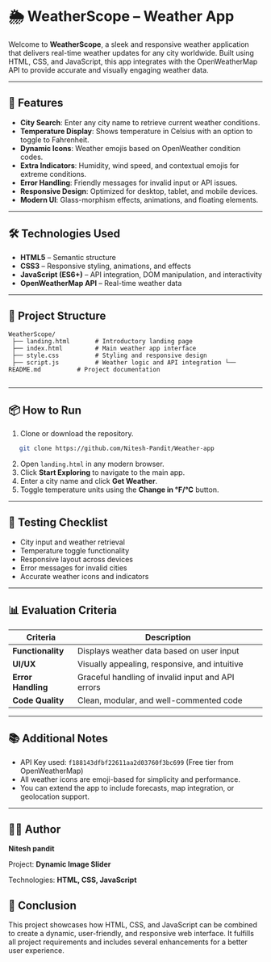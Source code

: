 # 🌦 WeatherScope – Weather App

Welcome to **WeatherScope**, a sleek and responsive weather application that delivers real-time weather updates for any city worldwide. Built using HTML, CSS, and JavaScript, this app integrates with the OpenWeatherMap API to provide accurate and visually engaging weather data.

---

## 🚀 Features

-  **City Search**: Enter any city name to retrieve current weather conditions.
-  **Temperature Display**: Shows temperature in Celsius with an option to toggle to Fahrenheit.
-  **Dynamic Icons**: Weather emojis based on OpenWeather condition codes.
-  **Extra Indicators**: Humidity, wind speed, and contextual emojis for extreme conditions.
-  **Error Handling**: Friendly messages for invalid input or API issues.
-  **Responsive Design**: Optimized for desktop, tablet, and mobile devices.
-  **Modern UI**: Glass-morphism effects, animations, and floating elements.

---

## 🛠️ Technologies Used

- **HTML5** – Semantic structure
- **CSS3** – Responsive styling, animations, and effects
- **JavaScript (ES6+)** – API integration, DOM manipulation, and interactivity
- **OpenWeatherMap API** – Real-time weather data

---

## 📂 Project Structure

```
WeatherScope/
 ├── landing.html       # Introductory landing page 
 ├── index.html         # Main weather app interface 
 ├── style.css          # Styling and responsive design 
 ├── script.js          # Weather logic and API integration └── README.md          # Project documentation
 
```
---

## 📦 How to Run

1. Clone or download the repository.

```bash
   git clone https://github.com/Nitesh-Pandit/Weather-app

```
2. Open `landing.html` in any modern browser.
3. Click **Start Exploring** to navigate to the main app.
4. Enter a city name and click **Get Weather**.
5. Toggle temperature units using the **Change in °F/°C** button.

---

## 🧪 Testing Checklist

-  City input and weather retrieval
-  Temperature toggle functionality
-  Responsive layout across devices
-  Error messages for invalid cities
-  Accurate weather icons and indicators

---

## 📊 Evaluation Criteria

| Criteria         | Description |
|------------------|-------------|
| **Functionality** | Displays weather data based on user input |
| **UI/UX**         | Visually appealing, responsive, and intuitive |
| **Error Handling**| Graceful handling of invalid input and API errors |
| **Code Quality**  | Clean, modular, and well-commented code |

---

## 📚 Additional Notes

- API Key used: `f188143dfbf22611aa2d03760f3bc699` (Free tier from OpenWeatherMap)
- All weather icons are emoji-based for simplicity and performance.
- You can extend the app to include forecasts, map integration, or geolocation support.

---

## 🧑‍💻 Author

 **Nitesh pandit** 

 Project: **Dynamic Image Slider**

 Technologies: **HTML, CSS, JavaScript**

## 🏁 Conclusion

This project showcases how HTML, CSS, and JavaScript can be combined to create a dynamic, user-friendly, and responsive web interface.
It fulfills all project requirements and includes several enhancements for a better user experience.